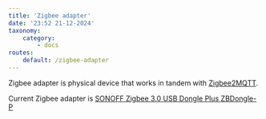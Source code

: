 ```yaml
---
title: 'Zigbee adapter'
date: '23:52 21-12-2024'
taxonomy:
    category:
        - docs
routes:
    default: /zigbee-adapter
---
```


Zigbee adapter is physical device that works in tandem with [Zigbee2MQTT](/zigbee2mqtt).

Current Zigbee adapter is [SONOFF Zigbee 3.0 USB Dongle Plus ZBDongle-P](https://sonoff.tech/product/gateway-and-sensors/sonoff-zigbee-3-0-usb-dongle-plus-p/)